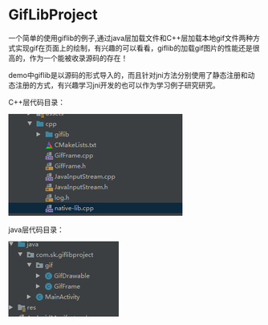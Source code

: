 # GifLibProject
一个简单的使用giflib的例子,通过java层加载文件和C++层加载本地gif文件两种方式实现gif在页面上的绘制，有兴趣的可以看看，giflib的加载gif图片的性能还是很高的，作为一个能被收录源码的存在！

demo中giflib是以源码的形式导入的，而且针对jni方法分别使用了静态注册和动态注册的方式，有兴趣学习jni开发的也可以作为学习例子研究研究。

C++层代码目录：

![image](./GiflibProject/cd.png)



java层代码目录：

![image](./GiflibProject/jd.png)

